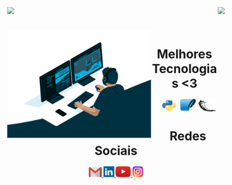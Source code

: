 <div>
  
  <img  height="170em" src="https://github-readme-stats.vercel.app/api?username=LucaPaiva21&show_icons=true&theme=radical&include_all_commits=true&count_private=true"/>
  <img align="right" height="170em" src="https://github-readme-stats.vercel.app/api/top-langs/?username=LucaPaiva21&layout=compact&langs_count=16&theme=radical"/>
</div>
<br>

<div  align="center"> 
  <div style="display: inline_block"><br>
    <img align="left" height="250" alt="coding-time" src="code.gif">
    <h1 align="center">Melhores Tecnologias <3</h1>
    <img align="center" height="30" width="40" alt="js-icon"  src="https://raw.githubusercontent.com/devicons/devicon/master/icons/python/python-original.svg">
    <img align="center" height="30" width="40" alt="python-icon" 
      src="https://raw.githubusercontent.com/devicons/devicon/master/icons/sqlite/sqlite-original.svg">
    <img align="center" height="30" width="40" alt="sqlite-icon"
      src="flask.svg">
   </div>
    
  
  <h1 align="center">Redes Sociais</h1>
    <a href = "mailto: work.lucapaiva@hotmail.com">
      <img width="30" src="gmail.svg">
    </a>
    <a href = "https://www.linkedin.com/in/leandro-luca-55b950284/">
      <img width="25" src="linkedin.svg">
    </a>
    <a href = "https://www.youtube.com/@MundoDoShen">
      <img width="35" src="youtube.svg">
    </a>
    <a href = "https://www.instagram.com/lucapaivamarkenting/">
      <img width="25" src="instagram.png">
    </a>
</div>
